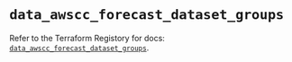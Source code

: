 # `data_awscc_forecast_dataset_groups`

Refer to the Terraform Registory for docs: [`data_awscc_forecast_dataset_groups`](https://registry.terraform.io/providers/hashicorp/awscc/0.70.0/docs/data-sources/forecast_dataset_groups).
